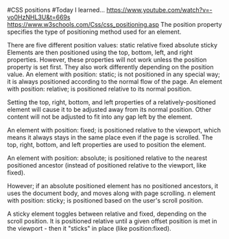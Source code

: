   #CSS positions
  #Today I learned...
https://www.youtube.com/watch?v=-vo0HzNHL3U&t=669s
https://www.w3schools.com/Css/css_positioning.asp
The position property specifies the type of positioning method used for an element.

There are five different position values:
static
relative
fixed
absolute
sticky
Elements are then positioned using the top, bottom, left, and right properties. However, these properties will not work unless the position property is set first. They also work differently depending on the position value.
An element with position: static; is not positioned in any special way; it is always positioned according to the normal flow of the page.
An element with position: relative; is positioned relative to its normal position.

Setting the top, right, bottom, and left properties of a relatively-positioned element will cause it to be adjusted away from its normal position. Other content will not be adjusted to fit into any gap left by the element.

An element with position: fixed; is positioned relative to the viewport, which means it always stays in the same place even if the page is scrolled. The top, right, bottom, and left properties are used to position the element.

An element with position: absolute; is positioned relative to the nearest positioned ancestor (instead of positioned relative to the viewport, like fixed).

However; if an absolute positioned element has no positioned ancestors, it uses the document body, and moves along with page scrolling.
n element with position: sticky; is positioned based on the user's scroll position.

A sticky element toggles between relative and fixed, depending on the scroll position. It is positioned relative until a given offset position is met in the viewport - then it "sticks" in place (like position:fixed).
